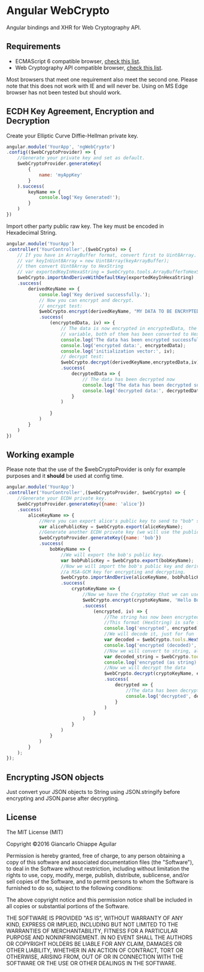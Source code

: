 # Angular WebCrypto

Angular bindings and XHR for Web Cryptography API.

## Requirements

- ECMAScript 6 compatible browser, [check this list](http://kangax.github.io/compat-table/es6/).
- Web Cryptography API compatible browser, [check this list](http://caniuse.com/#feat=cryptography).

Most browsers that meet one requirement also meet the second one. Please note that this does not work
with IE and will never be. Using on MS Edge browser has not been tested but should work.

## ECDH Key Agreement, Encryption and Decryption

Create your Elliptic Curve Diffie-Hellman private key.

```javascript
angular.module('YourApp', 'ngWebCrypto')
.config(($webCryptoProvider) => {
    //Generate your private key and set as default.
    $webCryptoProvider.generateKey(
        {
            name: 'myAppKey'
        }
    ).success(
        keyName => {
            console.log('Key Generated!');
        }
    )
})
```

Import other party public raw key. The key must be encoded in Hexadecimal String. 

```javascript
angular.module('YourApp')
.controller('YourController',($webCrypto) => {
    // If you have in ArrayBuffer format, convert first to Uint8Array.
    // var keyInUint8Array = new Uint8Array(keyArrayBuffer);
    // then convert Uint8Array to HexString
    // var exportedKeyInHexaString = $webCrypto.tools.ArrayBufferToHexString(keyInUint8Array);
    $webCrypto.importAndDeriveWithDefaultKey(exportedKeyInHexaString)
    .success(
        derivedKeyName => {
            console.log('Key derived successfully.');
            // Now you can encrypt and decrypt.
            // encrypt test:
            $webCrypto.encrypt(derivedKeyName, "MY DATA TO BE ENCRYPTED")
            .success(
                (encryptedData, iv) => {
                    // The data is now encrypted in encryptedData, the IV has been stored in the IV
                    // variable, both of them has been converted to HexString for easy transport.
                    console.log('The data has been encrypted successfully.');
                    console.log('encrypted data:', encryptedData);
                    console.log('initialization vector:', iv);
                    // decrypt test:
                    $webCrypto.decrypt(derivedKeyName,encryptedData,iv)
                    .success(
                        decryptedData => {
                            // The data has been decrypted now
                            console.log('The data has been decrypted successfully.');
                            console.log('decrypted data:', decryptedData);
                        }
                    )
                    
                }
            )
        }
    )
})
```

## Working example

Please note that the use of the $webCryptoProvider is only for
example purposes and it **should** be used at config time.

```javascript
angular.module('YourApp')
.controller('YourController',($webCryptoProvider, $webCrypto) => {
    //Generate your ECDH private key.
    $webCryptoProvider.generateKey({name: 'alice'})
    .success(
        aliceKeyName => {
            //Here you can export alice's public key to send to "bob" so he can also agree the keys.
            var alicePublicKey = $webCrypto.export(aliceKeyName);
            //Generate another ECDH private key (we will use the public part of this one)
            $webCryptoProvider.generateKey({name: 'bob'})
            .success(
                bobKeyName => {
                    //We will export the bob's public key.
                    var bobPublicKey = $webCrypto.export(bobKeyName);
                    //Now we will import the bob's public key and derive with alice's to generate
                    //a RSA-GCM key for encrypting and decrypting.
                    $webCrypto.importAndDerive(aliceKeyName, bobPublicKey)
                    .success(
                        cryptoKeyName => {
                            //Now we have the CryptoKey that we can use to encrypt and decrypt data.
                            $webCrypto.encrypt(cryptoKeyName, 'Hello Bob, how you doing?')
                            .success(
                                (encrypted, iv) => {
                                    //The string has now been encrypted, we will show this to the console.
                                    //This format (HexString) is safe for XHR and plain text.
                                    console.log('encrypted', encrypted);
                                    //We will decode it, just for fun
                                    var decoded = $webCrypto.tools.HexStringToArrayBuffer(encrypted);
                                    console.log('encrypted (decoded)', decoded);
                                    //Now we will convert to string, also just for fun
                                    var decoded_string = $webCrypto.tools.ArrayBufferToString(decoded);
                                    console.log('encrypted (as string)', decoded_string);
                                    //Now we will decrypt the data
                                    $webCrypto.decrypt(cryptoKeyName, encrypted, iv)
                                    .success(
                                        decrypted => {
                                            //The data has been decrypted and converted to string
                                            console.log('decrypted', decrypted);
                                        }
                                    )
                                }
                            )
                        }
                    )
                }
            )
        }
    );
});    
```

## Encrypting JSON objects

Just convert your JSON objects to String using JSON.stringify before encrypting and JSON.parse after decrypting.

## License

The MIT License (MIT)

Copyright ©2016 Giancarlo Chiappe Aguilar

Permission is hereby granted, free of charge, to any person obtaining a copy of this software and associated documentation files (the "Software"), to deal in the Software without restriction, including without limitation the rights to use, copy, modify, merge, publish, distribute, sublicense, and/or sell copies of the Software, and to permit persons to whom the Software is furnished to do so, subject to the following conditions:

The above copyright notice and this permission notice shall be included in all copies or substantial portions of the Software.

THE SOFTWARE IS PROVIDED "AS IS", WITHOUT WARRANTY OF ANY KIND, EXPRESS OR IMPLIED, INCLUDING BUT NOT LIMITED TO THE WARRANTIES OF MERCHANTABILITY, FITNESS FOR A PARTICULAR PURPOSE AND NONINFRINGEMENT. IN NO EVENT SHALL THE AUTHORS OR COPYRIGHT HOLDERS BE LIABLE FOR ANY CLAIM, DAMAGES OR OTHER LIABILITY, WHETHER IN AN ACTION OF CONTRACT, TORT OR OTHERWISE, ARISING FROM, OUT OF OR IN CONNECTION WITH THE SOFTWARE OR THE USE OR OTHER DEALINGS IN THE SOFTWARE.